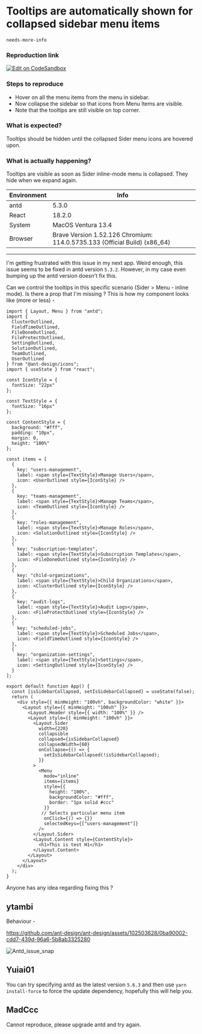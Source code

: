 # Tooltips are automatically shown for collapsed sidebar menu items

`needs-more-info`

### Reproduction link

[![Edit on CodeSandbox](https://codesandbox.io/static/img/play-codesandbox.svg)](https://codesandbox.io/s/lucid-germain-j46nn8)

### Steps to reproduce

- Hover on all the menu items from the menu in sidebar.
- Now collapse the sidebar so that icons from Menu Items are visible.
- Note that the tooltips are still visible on top corner.

### What is expected?

Tooltips should be hidden until the collapsed Sider menu icons are hovered upon.

### What is actually happening?

Tooltips are visible as soon as Sider inline-mode menu is collapsed. They hide when we expand again.

| Environment | Info                                                                      |
| ----------- | ------------------------------------------------------------------------- |
| antd        | 5.3.0                                                                     |
| React       | 18.2.0                                                                    |
| System      | MacOS Ventura 13.4                                                        |
| Browser     | Brave Version 1.52.126 Chromium: 114.0.5735.133 (Official Build) (x86_64) |

---

I'm getting frustrated with this issue in my next app. Weird enough, this issue seems to be fixed in antd version `5.3.2`. However, in my case even bumping up the antd version doesn't fix this.

Can we control the tooltips in this specific scenario (Sider > Menu - inline mode). Is there a prop that I'm missing ? This is how my component looks like (more or less) -

```
import { Layout, Menu } from "antd";
import {
  ClusterOutlined,
  FieldTimeOutlined,
  FileDoneOutlined,
  FileProtectOutlined,
  SettingOutlined,
  SolutionOutlined,
  TeamOutlined,
  UserOutlined
} from "@ant-design/icons";
import { useState } from "react";

const IconStyle = {
  fontSize: "22px"
};

const TextStyle = {
  fontSize: "16px"
};

const ContentStyle = {
  background: "#fff",
  padding: "10px",
  margin: 0,
  height: "100%"
};

const items = [
  {
    key: "users-management",
    label: <span style={TextStyle}>Manage Users</span>,
    icon: <UserOutlined style={IconStyle} />
  },
  {
    key: "teams-management",
    label: <span style={TextStyle}>Manage Teams</span>,
    icon: <TeamOutlined style={IconStyle} />
  },
  {
    key: "roles-management",
    label: <span style={TextStyle}>Manage Roles</span>,
    icon: <SolutionOutlined style={IconStyle} />
  },
  {
    key: "subscription-templates",
    label: <span style={TextStyle}>Subscription Templates</span>,
    icon: <FileDoneOutlined style={IconStyle} />
  },
  {
    key: "child-organizations",
    label: <span style={TextStyle}>Child Organizations</span>,
    icon: <ClusterOutlined style={IconStyle} />
  },
  {
    key: "audit-logs",
    label: <span style={TextStyle}>Audit Logs</span>,
    icon: <FileProtectOutlined style={IconStyle} />
  },
  {
    key: "scheduled-jobs",
    label: <span style={TextStyle}>Scheduled Jobs</span>,
    icon: <FieldTimeOutlined style={IconStyle} />
  },
  {
    key: "organization-settings",
    label: <span style={TextStyle}>Settings</span>,
    icon: <SettingOutlined style={IconStyle} />
  }
];

export default function App() {
  const [isSidebarCollapsed, setIsSidebarCollapsed] = useState(false);
  return (
    <div style={{ minHeight: "100vh", backgroundColor: "white" }}>
      <Layout style={{ minHeight: "100vh" }}>
        <Layout.Header style={{ width: "100%" }} />
        <Layout style={{ minHeight: "100vh" }}>
          <Layout.Sider
            width={220}
            collapsible
            collapsed={isSidebarCollapsed}
            collapsedWidth={60}
            onCollapse={() => {
              setIsSidebarCollapsed(!isSidebarCollapsed);
            }}
          >
            <Menu
              mode="inline"
              items={items}
              style={{
                height: "100%",
                backgroundColor: "#fff",
                border: "1px solid #ccc"
              }}
             // Selects particular menu item
              onClick={() => {}}
              selectedKeys={["users-management"]}
            />
          </Layout.Sider>
          <Layout.Content style={ContentStyle}>
            <h1>This is test H1</h1>
          </Layout.Content>
        </Layout>
      </Layout>
    </div>
  );
}
```

Anyone has any idea regarding fixing this ?

<!-- generated by ant-design-issue-helper. DO NOT REMOVE -->

## ytambi

Behaviour -

https://github.com/ant-design/ant-design/assets/102503628/0ba90002-cdd7-439d-96a6-5b8ab3325280

![Antd_issue_snap](https://github.com/ant-design/ant-design/assets/102503628/74bf2271-1845-4740-9895-6bf0ae67bcce)

## Yuiai01

You can try specifying antd as the latest version `5.6.3` and then use `yarn install-force` to force the update dependency, hopefully this will help you.

## MadCcc

Cannot reproduce, please upgrade antd and try again.
